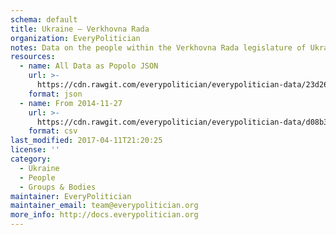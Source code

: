 ```yaml
---
schema: default
title: Ukraine — Verkhovna Rada
organization: EveryPolitician
notes: Data on the people within the Verkhovna Rada legislature of Ukraine.
resources:
  - name: All Data as Popolo JSON
    url: >-
      https://cdn.rawgit.com/everypolitician/everypolitician-data/23d26c17e7f1d7e1f6d5c8a5e5e3143a310556bd/data/Ukraine/Verkhovna_Rada/ep-popolo-v1.0.json
    format: json
  - name: From 2014-11-27
    url: >-
      https://cdn.rawgit.com/everypolitician/everypolitician-data/d08b39433700f45a0b036158a94eabbd68220468/data/Ukraine/Verkhovna_Rada/term-8.csv
    format: csv
last_modified: 2017-04-11T21:20:25
license: ''
category:
  - Ukraine
  - People
  - Groups & Bodies
maintainer: EveryPolitician
maintainer_email: team@everypolitician.org
more_info: http://docs.everypolitician.org
---
```

